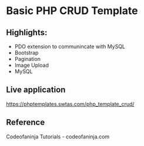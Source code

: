 # Basic PHP CRUD Template

## Highlights:

* PDO extension to communincate with MySQL
* Bootstrap
* Pagination
* Image Upload
* MySQL

## Live application
https://phptemplates.swtas.com/php_template_crud/

## Reference
Codeofaninja Tutorials - codeofaninja.com
